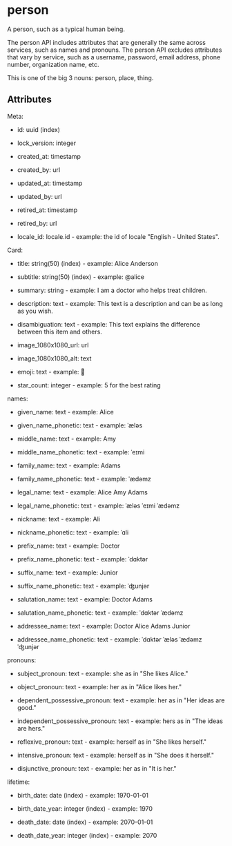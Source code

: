 # person

A person, such as a typical human being.

The person API includes attributes that are generally the same
across services, such as names and pronouns. The person API
excludes attributes that vary by service, such as a username,
password, email address, phone number, organization name, etc.

This is one of the big 3 nouns: person, place, thing.

## Attributes

Meta:

* id: uuid (index)

* lock_version: integer

* created_at: timestamp

* created_by: url

* updated_at: timestamp

* updated_by: url

* retired_at: timestamp

* retired_by: url

* locale_id: locale.id - example: the id of locale "English - United States".

Card:

* title: string(50) (index) - example: Alice Anderson

* subtitle: string(50) (index) - example: @alice

* summary: string - example: I am a doctor who helps treat children.

* description: text - example: This text is a description and can be as long as you wish.

* disambiguation: text - example: This text explains the difference between this item and others.

* image_1080x1080_url: url

* image_1080x1080_alt: text

* emoji: text - example: 🚀

* star_count: integer - example: 5 for the best rating

names:

* given_name: text - example: Alice

* given_name_phonetic: text - example: ˈæləs

* middle_name: text - example: Amy

* middle_name_phonetic: text - example: ˈeɪmi

* family_name: text - example: Adams

* family_name_phonetic: text - example: ˈædəmz

* legal_name: text - example: Alice Amy Adams

* legal_name_phonetic: text - example: ˈæləs ˈeɪmi ˈædəmz

* nickname: text - example: Ali

* nickname_phonetic: text - example: ˈɑli

* prefix_name: text - example: Doctor

* prefix_name_phonetic: text - example: ˈdɑktər

* suffix_name: text - example: Junior

* suffix_name_phonetic: text - example: ˈʤunjər

* salutation_name: text - example: Doctor Adams

* salutation_name_phonetic: text - example: ˈdɑktər ˈædəmz

* addressee_name: text - example: Doctor Alice Adams Junior

* addressee_name_phonetic: text - example: ˈdɑktər ˈæləs ˈædəmz ˈʤunjər

pronouns:

* subject_pronoun: text - example: she as in "She likes Alice."

* object_pronoun: text - example: her as in "Alice likes her."

* dependent_possessive_pronoun: text - example: her as in "Her ideas are good."

* independent_possessive_pronoun: text - example: hers as in "The ideas are hers."

* reflexive_pronoun: text - example: herself as in "She likes herself."

* intensive_pronoun: text - example: herself as in "She does it herself."

* disjunctive_pronoun: text - example: her as in "It is her."

lifetime:

* birth_date: date (index) - example: 1970-01-01

* birth_date_year: integer (index) - example: 1970

* death_date: date (index) - example: 2070-01-01

* death_date_year: integer (index) - example: 2070

